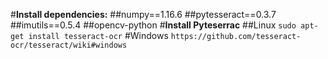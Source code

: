 #**Install dependencies:**
##numpy==1.16.6
##pytesseract==0.3.7
##imutils==0.5.4
##opencv-python 
#**Install Pyteserrac**
##Linux
`
sudo apt-get install tesseract-ocr
`
#Windows
`
https://github.com/tesseract-ocr/tesseract/wiki#windows
`
